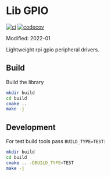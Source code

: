 # Lib GPIO

[![ci](https://github.com/ztnel/gpio/actions/workflows/ci.yml/badge.svg)](https://github.com/ztnel/gpio/actions/workflows/ci.yml) [![codecov](https://codecov.io/gh/ztnel/gpio/branch/master/graph/badge.svg?token=A5AXOKI5ZX)](https://codecov.io/gh/ztnel/gpio)

Modified: 2022-01

Lightweight rpi gpio peripheral drivers.

## Build
Build the library
```bash
mkdir build
cd build
cmake ..
make -j
```
## Development
For test build tools pass `BUILD_TYPE=TEST`:
```bash
mkdir build
cd build
cmake .. -DBUILD_TYPE=TEST
make -j
```